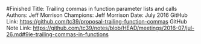 #Finished
Title: Trailing commas in function parameter lists and calls
Authors: Jeff Morrison
Champions: Jeff Morrison
Date: July 2016
GitHub Link: https://github.com/tc39/proposal-trailing-function-commas
GitHub Note Link: https://github.com/tc39/notes/blob/HEAD/meetings/2016-07/jul-26.md#9ie-trailing-commas-in-functions
